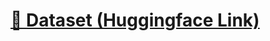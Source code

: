 # <a href="https://huggingface.co/datasets/lilbillbiscuit/biocoder_public">📜 Dataset (Huggingface Link)</a>
